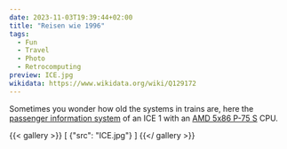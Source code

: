 ```yaml
---
date: 2023-11-03T19:39:44+02:00
title: "Reisen wie 1996"
tags:
  - Fun
  - Travel
  - Photo
  - Retrocomputing
preview: ICE.jpg
wikidata: https://www.wikidata.org/wiki/Q129172
---
```


Sometimes you wonder how old the systems in trains are, here the [passenger information system](https://en.wikipedia.org/wiki/Passenger_information_system) of an ICE 1 with an [AMD 5x86 P-75 S](https://en.wikipedia.org/wiki/Am5x86) CPU.
<!--more-->

{{< gallery >}}
[
  {"src": "ICE.jpg"}
]
{{</ gallery >}}
